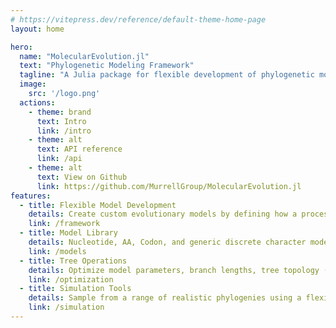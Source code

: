 ```yaml
---
# https://vitepress.dev/reference/default-theme-home-page
layout: home

hero:
  name: "MolecularEvolution.jl"
  text: "Phylogenetic Modeling Framework"
  tagline: "A Julia package for flexible development of phylogenetic models"
  image:
    src: '/logo.png'
  actions:
    - theme: brand
      text: Intro
      link: /intro
    - theme: alt
      text: API reference
      link: /api
    - theme: alt
      text: View on Github
      link: https://github.com/MurrellGroup/MolecularEvolution.jl
features:
  - title: Flexible Model Development
    details: Create custom evolutionary models by defining how a process evolves along a branch and get likelihood calculations (and much more) for free! • Mix and match different models on the same phylogeny.
    link: /framework
  - title: Model Library
    details: Nucleotide, AA, Codon, and generic discrete character models • Continuous models (eg. Brownian motion) • Site- and branch-wise mixture models and more.
    link: /models
  - title: Tree Operations
    details: Optimize model parameters, branch lengths, tree topology (NNI), and root position for maximum likelihood inference • Sample from the model and tree posterior with MCMC for Bayesian inference • Infer ancestral states.
    link: /optimization
  - title: Simulation Tools
    details: Sample from a range of realistic phylogenies using a flexible coalescent process • Simulate discrete and continuous data under any model over a simulated or imported phylogeny.
    link: /simulation
---
```


